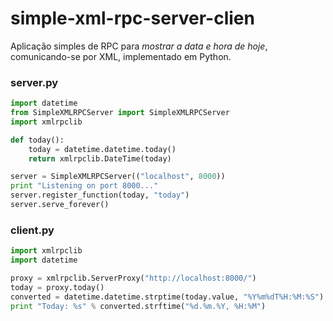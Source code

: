 # simple-xml-rpc-server-clien
Aplicação simples de RPC para _mostrar a data e hora de hoje_, comunicando-se por XML, implementado em Python.

### server.py

```python
import datetime
from SimpleXMLRPCServer import SimpleXMLRPCServer
import xmlrpclib

def today():
    today = datetime.datetime.today()
    return xmlrpclib.DateTime(today)

server = SimpleXMLRPCServer(("localhost", 8000))
print "Listening on port 8000..."
server.register_function(today, "today")
server.serve_forever()
```


### client.py

```python
import xmlrpclib
import datetime

proxy = xmlrpclib.ServerProxy("http://localhost:8000/")
today = proxy.today() 
converted = datetime.datetime.strptime(today.value, "%Y%m%dT%H:%M:%S") 
print "Today: %s" % converted.strftime("%d.%m.%Y, %H:%M") 
```
